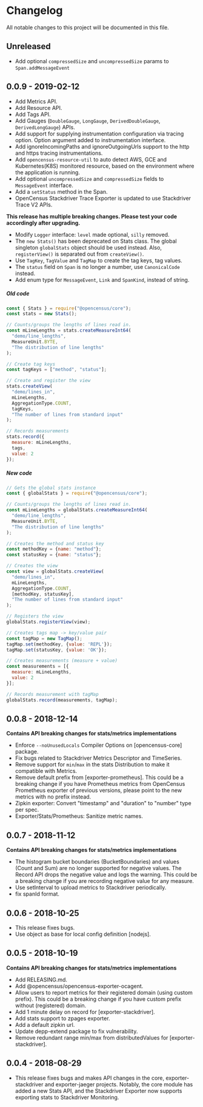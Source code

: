 # Changelog

All notable changes to this project will be documented in this file.

## Unreleased

- Add optional `compressedSize` and `uncompressedSize` params to `Span.addMessageEvent`

## 0.0.9 - 2019-02-12
- Add Metrics API.
- Add Resource API.
- Add Tags API.
- Add Gauges (`DoubleGauge`, `LongGauge`, `DerivedDoubleGauge`, `DerivedLongGauge`) APIs.
- Add support for supplying instrumentation configuration via tracing option. Option argument added to instrumentation interface.
- Add ignoreIncomingPaths and ignoreOutgoingUrls support to the http and https tracing instrumentations.
- Add ```opencensus-resource-util``` to auto detect AWS, GCE and Kubernetes(K8S) monitored resource, based on the environment where the application is running.
- Add optional `uncompressedSize` and `compressedSize` fields to `MessageEvent` interface.
- Add a ```setStatus``` method in the Span.
- OpenCensus Stackdriver Trace Exporter is updated to use Stackdriver Trace V2 APIs.

 **This release has multiple breaking changes. Please test your code accordingly after upgrading.**

- Modify `Logger` interface: `level` made optional, `silly` removed.
- The ```new Stats()``` has been deprecated on Stats class. The global singleton ```globalStats``` object should be used instead. Also, ```registerView()``` is separated out from ```createView()```.
- Use ```TagKey```, ```TagValue``` and ```TagMap``` to create the tag keys, tag values.
- The `status` field on `Span` is no longer a number, use `CanonicalCode` instead.
- Add enum type for `MessageEvent`, `Link` and `SpanKind`, instead of string.

##### Old code
```js
const { Stats } = require("@opencensus/core");
const stats = new Stats();

// Counts/groups the lengths of lines read in.
const mLineLengths = stats.createMeasureInt64(
  "demo/line_lengths",
  MeasureUnit.BYTE,
  "The distribution of line lengths"
);

// Create tag keys
const tagKeys = ["method", "status"];

// Create and register the view
stats.createView(
  "demo/lines_in",
  mLineLengths,
  AggregationType.COUNT,
  tagKeys,
  "The number of lines from standard input"
);

// Records measurements
stats.record({
  measure: mLineLengths,
  tags,
  value: 2
});

```

##### New code
```js
// Gets the global stats instance
const { globalStats } = require("@opencensus/core");

// Counts/groups the lengths of lines read in.
const mLineLengths = globalStats.createMeasureInt64(
  "demo/line_lengths",
  MeasureUnit.BYTE,
  "The distribution of line lengths"
);

// Creates the method and status key
const methodKey = {name: "method"};
const statusKey = {name: "status"};

// Creates the view
const view = globalStats.createView(
  "demo/lines_in",
  mLineLengths,
  AggregationType.COUNT,
  [methodKey, statusKey],
  "The number of lines from standard input"
);

// Registers the view
globalStats.registerView(view);

// Creates tags map -> key/value pair
const tagMap = new TagMap();
tagMap.set(methodKey, {value: 'REPL'});
tagMap.set(statusKey, {value: 'OK'});

// Creates measurements (measure + value)
const measurements = [{
  measure: mLineLengths,
  value: 2
}];

// Records measurement with tagMap
globalStats.record(measurements, tagMap);
```

## 0.0.8 - 2018-12-14
 **Contains API breaking changes for stats/metrics implementations**

- Enforce `--noUnusedLocals` Compiler Options on [opencensus-core] package.
- Fix bugs related to Stackdriver Metrics Descriptor and TimeSeries.
- Remove support for `min`/`max` in the stats Distribution to make it compatible with Metrics.
- Remove default prefix from [exporter-prometheus]. This could be a breaking change if you have Prometheus metrics from OpenCensus Prometheus exporter of previous versions, please point to the new metrics with no prefix instead.
- Zipkin exporter: Convert "timestamp" and "duration" to "number" type per spec.
- Exporter/Stats/Prometheus: Sanitize metric names.

## 0.0.7 - 2018-11-12
 **Contains API breaking changes for stats/metrics implementations**

- The histogram bucket boundaries (BucketBoundaries) and values (Count and Sum) are no longer
supported for negative values. The Record API drops the negative value and logs the warning. This could be a breaking change if you are recording negative value for any measure.
- Use setInterval to upload metrics to Stackdriver periodically.
- fix spanId format.

## 0.0.6 - 2018-10-25
- This release fixes bugs.
- Use object as base for local config definition [nodejs].

## 0.0.5 - 2018-10-19
 **Contains API breaking changes for stats/metrics implementations**

- Add RELEASING.md.
- Add @opencensus/opencensus-exporter-ocagent.
- Allow users to report metrics for their registered domain (using custom prefix). This could     be a breaking change if you have custom prefix without (registered) domain.
- Add 1 minute delay on record for [exporter-stackdriver].
- Add stats support to zpages exporter.
- Add a default zipkin url.
- Update depp-extend package to fix vulnerability.
- Remove redundant range min/max from distributedValues for [exporter-stackdriver].

## 0.0.4 - 2018-08-29
- This release fixes bugs and makes API changes in the core, exporter-stackdriver and             exporter-jaeger projects. Notably, the core module has added a new Stats API, and the           Stackdriver Exporter now supports exporting stats to Stackdriver Monitoring.
